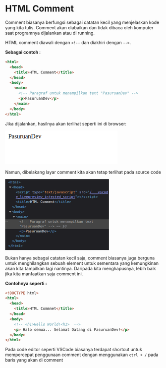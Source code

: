 # HTML Comment

Comment biasanya berfungsi sebagai catatan kecil yang menjelaskan kode yang kita tulis. Comment akan diabaikan dan tidak dibaca oleh komputer saat programnya dijalankan atau di running.

HTML comment diawali dengan ```<!--``` dan diakhiri dengan ```-->```.

**Sebagai contoh :**

```HTML
<html>
  <head>
    <title>HTML Comment</title>
  </head>
  <body>
    <main>
      <!-- Paragraf untuk menampilkan text "PasuruanDev" -->
      <p>PasuruanDev</p>
    </main>
  </body>
</html>
```

Jika dijalankan, hasilnya akan terlihat seperti ini di browser:

<img src="img/html_comment1.png"/>

Namun, dibelakang layar comment kita akan tetap terlihat pada source code

<img src="img/html_comment2.png"/>

Bukan hanya sebagai catatan kecil saja, comment biasanya juga berguna untuk menghilangkan sebuah element untuk sementara yang kemungkinan akan kita tampilkan lagi nantinya. Daripada kita menghapusnya, lebih baik jika kita manfaatkan saja comment ini.

**Contohnya seperti :**

```HTML
<!DOCTYPE html>
<html>
  <head>
    <title>HTML Commnet</title>
  </head>
  <body>
    <!-- <h1>Hello World!<h1>  -->
    <p> Halo semua... Selamat Datang di PasuruanDev!</p>
  </body>
</html>
```

Pada code editor seperti VSCode biasanya terdapat shortcut untuk mempercepat penggunaan comment dengan menggunakan ```ctrl + /``` pada baris yang akan di comment